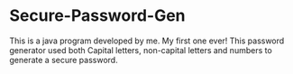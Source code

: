 # Secure-Password-Gen
This is a java program developed by me. My first one ever!
This password generator used both Capital letters, non-capital letters and numbers to generate a secure password.
